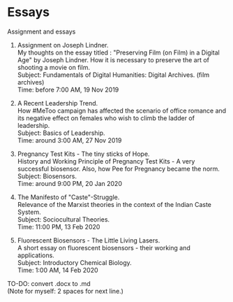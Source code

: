 # Essays
Assignment and essays

1. Assignment on Joseph Lindner.  
My thoughts on the essay titled : "Preserving Film (on Film) in a Digital Age" by Joseph Lindner. How it is necessary to preserve the art of shooting a movie on film.  
Subject: Fundamentals of Digital Humanities: Digital Archives. (film archives)  
Time: before 7:00 AM, 19 Nov 2019  
  
2. A Recent Leadership Trend.  
How #MeToo campaign has affected the scenario of office romance and its negative effect on females who wish to climb the ladder of leadership.  
Subject: Basics of Leadership.  
Time: around 3:00 AM, 27 Nov 2019  

3. Pregnancy Test Kits - The tiny sticks of Hope.  
History and Working Principle of Pregnancy Test Kits - A very successful biosensor. Also, how Pee for Pregnancy became the norm.  
Subject: Biosensors.  
Time: around 9:00 PM, 20 Jan 2020  

4. The Manifesto of "Caste"-Struggle.  
Relevance of the Marxist theories in the context of the Indian Caste System.  
Subject: Sociocultural Theories.  
Time: 11:00 PM, 13 Feb 2020  

5. Fluorescent Biosensors - The Little Living Lasers.  
A short essay on fluorescent biosensors - their working and applications.  
Subject: Introductory Chemical Biology.  
Time: 1:00 AM, 14 Feb 2020  

TO-DO: convert .docx to .md  
(Note for myself: 2 spaces for next line.)
